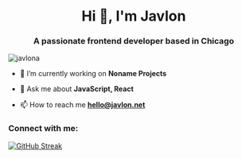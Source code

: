 <h1 align="center">Hi 👋, I'm Javlon</h1>
<h3 align="center">A passionate frontend developer based in Chicago</h3>

<p align="left"> <img src="https://komarev.com/ghpvc/?username=javlona&label=Profile%20views&color=0e75b6&style=flat" alt="javlona" /> </p>

- 🔭 I’m currently working on **Noname Projects**

- 💬 Ask me about **JavaScript, React**

- 📫 How to reach me **hello@javlon.net**

<h3 align="left">Connect with me:</h3>
<p align="left">
</p>

<a href="https://git.io/streak-stats"><img src="https://github-readme-streak-stats.herokuapp.com?user=javlona&theme=merko" alt="GitHub Streak" /></a>

